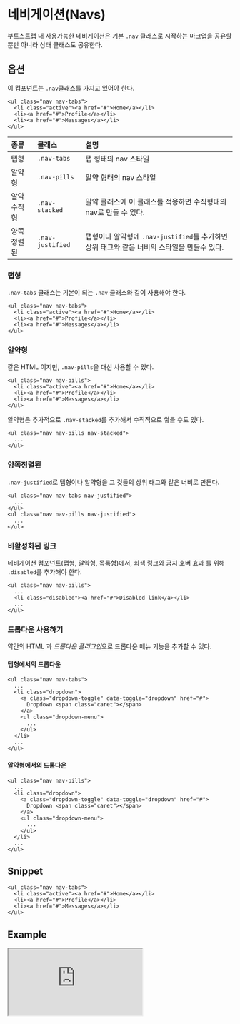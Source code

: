 <!--
{
    "id": 4206,
    "title": "네비게이션(Navs)",
    "outline": "부트스트랩 내 사용가능한 네비게이션은 기본 `.nav` 클래스로 시작하는 마크업을 공유할 뿐만 아니라 상태 클래스도 공유한다.",
    "tags": ["widget", "component"],
    "order": [4, 2, 6],
    "thumbnail": "4.2.06.navs.png"
}
-->

# 네비게이션(Navs)
부트스트랩 내 사용가능한 네비게이션은 기본 `.nav` 클래스로 시작하는 마크업을 공유할 뿐만 아니라 상태 클래스도 공유한다.

## 옵션
이 컴포넌트는 `.nav`클래스를 가지고 있어야 한다.
```
<ul class="nav nav-tabs">
  <li class="active"><a href="#">Home</a></li>
  <li><a href="#">Profile</a></li>
  <li><a href="#">Messages</a></li>
</ul>
```

종류 | 클래스 | 설명
:-- | :-- | :--
탭형 | `.nav-tabs` | 탭 형태의 nav 스타일
알약형 | `.nav-pills` | 알약 형태의 nav 스타일
알약 수직형 | `.nav-stacked` | 알약 클래스에 이 클래스를 적용하면 수직형태의 nav로 만들 수 있다.
양쪽정렬된 | `.nav-justified` | 탭형이나 알약형에 `.nav-justified`를 추가하면 상위 태그와 같은 너비의 스타일을 만들수 있다.

### 탭형
`.nav-tabs` 클래스는 기본이 되는 `.nav` 클래스와 같이 사용해야 한다.

```
<ul class="nav nav-tabs">
  <li class="active"><a href="#">Home</a></li>
  <li><a href="#">Profile</a></li>
  <li><a href="#">Messages</a></li>
</ul>
```

### 알약형
같은 HTML 이지만, `.nav-pills`을 대신 사용할 수 있다.

```
<ul class="nav nav-pills">
  <li class="active"><a href="#">Home</a></li>
  <li><a href="#">Profile</a></li>
  <li><a href="#">Messages</a></li>
</ul>
```

알약형은 추가적으로 `.nav-stacked`를 추가해서 수직적으로 쌓을 수도 있다.

```
<ul class="nav nav-pills nav-stacked">
  ...
</ul>
```

### 양쪽정렬된
`.nav-justified`로 탭형이나 알약형을 그 것들의 상위 태그와 같은 너비로 만든다.

```
<ul class="nav nav-tabs nav-justified">
  ...
</ul>
<ul class="nav nav-pills nav-justified">
  ...
</ul>
```

### 비활성화된 링크
네비게이션 컴포넌트(탭형, 알약형, 목록형)에서, 회색 링크와 금지 호버 효과 를 위해 `.disabled`를 추가해야 한다.

```
<ul class="nav nav-pills">
  ...
  <li class="disabled"><a href="#">Disabled link</a></li>
  ...
</ul>
```

### 드롭다운 사용하기
약간의 HTML 과 *드롭다운 플러그인*으로 드롭다운 메뉴 기능을 추가할 수 있다.

#### 탭형에서의 드롭다운

```
<ul class="nav nav-tabs">
  ...
  <li class="dropdown">
    <a class="dropdown-toggle" data-toggle="dropdown" href="#">
      Dropdown <span class="caret"></span>
    </a>
    <ul class="dropdown-menu">
      ...
    </ul>
  </li>
  ...
</ul>
```

#### 알약형에서의 드롭다운

```
<ul class="nav nav-pills">
  ...
  <li class="dropdown">
    <a class="dropdown-toggle" data-toggle="dropdown" href="#">
      Dropdown <span class="caret"></span>
    </a>
    <ul class="dropdown-menu">
      ...
    </ul>
  </li>
  ...
</ul>
```

## Snippet
```
<ul class="nav nav-tabs">
  <li class="active"><a href="#">Home</a></li>
  <li><a href="#">Profile</a></li>
  <li><a href="#">Messages</a></li>
</ul>
```

## Example
<iframe class="jsbin-livecode" src="http://jsbin.com/EduCiRA/latest/embed?html,css,output"></iframe>
